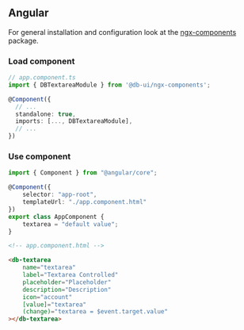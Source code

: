 ## Angular

For general installation and configuration look at the [ngx-components](https://www.npmjs.com/package/@db-ui/ngx-components) package.

### Load component

```ts app.component.ts
// app.component.ts
import { DBTextareaModule } from '@db-ui/ngx-components';

@Component({
  // ...
  standalone: true,
  imports: [..., DBTextareaModule],
  // ...
})
```

### Use component

```ts app.component.ts
import { Component } from "@angular/core";

@Component({
	selector: "app-root",
	templateUrl: "./app.component.html"
})
export class AppComponent {
	textarea = "default value";
}
```

```html app.component.html
<!-- app.component.html -->

<db-textarea
	name="textarea"
	label="Textarea Controlled"
	placeholder="Placeholder"
	description="Description"
	icon="account"
	[value]="textarea"
	(change)="textarea = $event.target.value"
></db-textarea>
```
